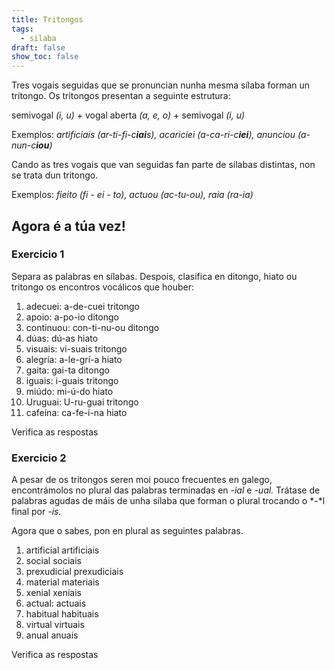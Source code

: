 ```yaml
---
title: Tritongos
tags:
  - silaba
draft: false
show_toc: false
---
```

Tres vogais seguidas que se pronuncian nunha mesma sílaba forman un tritongo. Os tritongos presentan a seguinte estrutura: 

semivogal *(i, u)* + vogal aberta *(a, e, o)* + semivogal *(i, u)*

Exemplos: *artificiais (ar-ti-fi-c**iai**s), acariciei (a-ca-ri-c**iei**), anunciou (a-nun-c**iou**)*

Cando as tres vogais que van seguidas fan parte de sílabas distintas, non se trata dun tritongo. 

Exemplos: *fieito (fi - ei - to), actuou (ac-tu-ou), raia (ra-ia)* 

## Agora é a túa vez!

### Exercicio 1

Separa as palabras en sílabas. Despois, clasifica en ditongo, hiato ou tritongo os encontros vocálicos que houber:

1. adecuei: <e-answer readonly>a-de-cuei</e-answer> <e-answer readonly>tritongo</e-answer>
2. apoio: <e-answer>a-po-io</e-answer> <e-answer>ditongo</e-answer>
3. continuou: <e-answer>con-ti-nu-ou</e-answer> <e-answer>ditongo</e-answer>
4. dúas: <e-answer>dú-as</e-answer> <e-answer>hiato</e-answer> 
5. visuais: <e-answer>vi-suais</e-answer> <e-answer>tritongo</e-answer>
6. alegría: <e-answer>a-le-grí-a</e-answer> <e-answer>hiato</e-answer>
7. gaita: <e-answer>gai-ta</e-answer> <e-answer>ditongo</e-answer>
8. iguais: <e-answer>i-guais</e-answer> <e-answer>tritongo</e-answer>
9. miúdo: <e-answer>mi-ú-do</e-answer> <e-answer>hiato</e-answer>
10. Uruguai: <e-answer>U-ru-guai</e-answer> <e-answer>tritongo</e-answer>
11. cafeína: <e-answer>ca-fe-í-na</e-answer> <e-answer>hiato</e-answer>

<e-validate>Verifica as respostas</e-validate>

### Exercicio 2

A pesar de os tritongos seren moi pouco frecuentes en galego, encontrámolos no plural das palabras terminadas en *\-ial* e *\-ual.* Trátase de palabras agudas de máis de unha sílaba que forman o plural trocando o *\-*l final por *\-is.*

Agora que o sabes, pon en plural as seguintes palabras. 

1. artificial <e-answer readonly>artificiais</e-answer> 
2. social <e-answer>sociais</e-answer> <e-answer>
3. prexudicial <e-answer>prexudiciais</e-answer>
4. material <e-answer>materiais</e-answer>
5. xenial <e-answer>xeniais</e-answer>
6. actual: <e-answer>actuais</e-answer>
7. habitual <e-answer>habituais</e-answer>
8. virtual <e-answer>virtuais</e-answer>
9. anual <e-answer>anuais</e-answer>

<e-validate>Verifica as respostas</e-validate>
